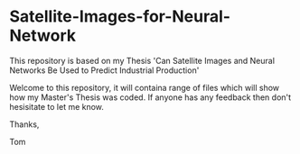 # Satellite-Images-for-Neural-Network
This repository is based on my Thesis 'Can Satellite Images and Neural Networks Be Used to Predict Industrial Production'


Welcome to this repository, it will containa  range of files which will show how my Master's Thesis was coded. If anyone has any feedback then don't hesisitate to let me know.

Thanks, 

Tom
